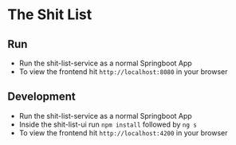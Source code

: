 # The Shit List 

## Run
* Run the shit-list-service as a normal Springboot App
* To view the frontend hit `http://localhost:8080` in your browser

## Development
* Run the shit-list-service as a normal Springboot App
* Inside the shit-list-ui run `npm install` followed by `ng s`
* To view the frontend hit `http://localhost:4200` in your browser
